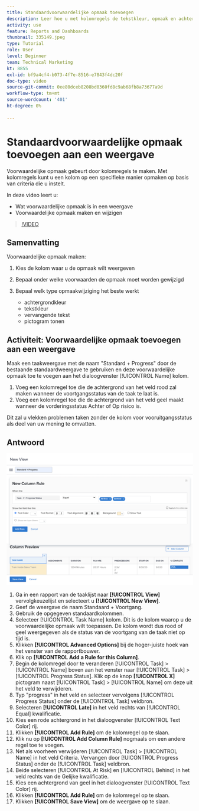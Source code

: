 ```yaml
---
title: Standaardvoorwaardelijke opmaak toevoegen
description: Leer hoe u met kolomregels de tekstkleur, opmaak en achtergrondkleuren in een rapport of weergave kunt wijzigen op basis van criteria die u instelt.
activity: use
feature: Reports and Dashboards
thumbnail: 335149.jpeg
type: Tutorial
role: User
level: Beginner
team: Technical Marketing
kt: 8855
exl-id: bf9a4cf4-b073-4f7e-8516-e7843f4dc20f
doc-type: video
source-git-commit: 0ee80dceb8208bd0360fd8c9ab68fb8a73677a9d
workflow-type: tm+mt
source-wordcount: '401'
ht-degree: 0%

---
```


# Standaardvoorwaardelijke opmaak toevoegen aan een weergave

Voorwaardelijke opmaak gebeurt door kolomregels te maken. Met kolomregels kunt u een kolom op een specifieke manier opmaken op basis van criteria die u instelt.

In deze video leert u:

* Wat voorwaardelijke opmaak is in een weergave
* Voorwaardelijke opmaak maken en wijzigen

>[!VIDEO](https://video.tv.adobe.com/v/335149/?quality=12&learn=on)

## Samenvatting

Voorwaardelijke opmaak maken:

1. Kies de kolom waar u de opmaak wilt weergeven
1. Bepaal onder welke voorwaarden de opmaak moet worden gewijzigd
1. Bepaal welk type opmaakwijziging het beste werkt

   * achtergrondkleur
   * tekstkleur
   * vervangende tekst
   * pictogram tonen

## Activiteit: Voorwaardelijke opmaak toevoegen aan een weergave

Maak een taakweergave met de naam &quot;Standard + Progress&quot; door de bestaande standaardweergave te gebruiken en deze voorwaardelijke opmaak toe te voegen aan het dialoogvenster [!UICONTROL Name] kolom.

1. Voeg een kolomregel toe die de achtergrond van het veld rood zal maken wanneer de voortgangsstatus van de taak te laat is.
1. Voeg een kolomregel toe die de achtergrond van het veld geel maakt wanneer de vorderingsstatus Achter of Op risico is.

Dit zal u vlekken problemen taken zonder de kolom voor vooruitgangsstatus als deel van uw mening te omvatten.

## Antwoord

![Een afbeelding van het scherm om een nieuwe kolomlijn te maken](assets/conditional-formatting-exercise.png)

1. Ga in een rapport van de taaklijst naar **[!UICONTROL View]** vervolgkeuzelijst en selecteert u **[!UICONTROL New View]**.
1. Geef de weergave de naam Standaard + Voortgang.
1. Gebruik de opgegeven standaardkolommen.
1. Selecteer [!UICONTROL Task Name] kolom. Dit is de kolom waarop u de voorwaardelijke opmaak wilt toepassen. De kolom wordt dus rood of geel weergegeven als de status van de voortgang van de taak niet op tijd is.
1. Klikken **[!UICONTROL Advanced Options]** bij de hoger-juiste hoek van het venster van de rapportbouwer.
1. Klik op **[!UICONTROL Add a Rule for this Column]**.
1. Begin de kolomregel door te veranderen [!UICONTROL Task] > [!UICONTROL Name] boven aan het venster naar [!UICONTROL Task] > [!UICONTROL Progress Status]. Klik op de knop **[!UICONTROL X]** pictogram naast [!UICONTROL Task] > [!UICONTROL Name] om deze uit het veld te verwijderen.
1. Typ &quot;progress&quot; in het veld en selecteer vervolgens [!UICONTROL Progress Status] onder de [!UICONTROL Task] veldbron.
1. Selecteren **[!UICONTROL Late]** in het veld rechts van [!UICONTROL Equal] kwalificatie.
1. Kies een rode achtergrond in het dialoogvenster [!UICONTROL Text Color] rij.
1. Klikken **[!UICONTROL Add Rule]** om de kolomregel op te slaan.
1. Klik nu op **[!UICONTROL Add Column Rule]** nogmaals om een andere regel toe te voegen.
1. Net als voorheen verwijderen [!UICONTROL Task] > [!UICONTROL Name] in het veld Criteria. Vervangen door [!UICONTROL Progress Status] onder de [!UICONTROL Task] veldbron.
1. Beide selecteren [!UICONTROL At Risk] en [!UICONTROL Behind] in het veld rechts van de Gelijke kwalificatie.
1. Kies een achtergrond van geel in het dialoogvenster [!UICONTROL Text Color] rij.
1. Klikken **[!UICONTROL Add Rule]** om de kolomregel op te slaan.
1. Klikken **[!UICONTROL Save View]** om de weergave op te slaan.
